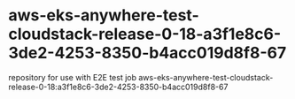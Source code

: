# aws-eks-anywhere-test-cloudstack-release-0-18-a3f1e8c6-3de2-4253-8350-b4acc019d8f8-67
repository for use with E2E test job aws-eks-anywhere-test-cloudstack-release-0-18:a3f1e8c6-3de2-4253-8350-b4acc019d8f8-67
